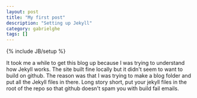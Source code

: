 ```yaml
---
layout: post
title: "My first post"
description: "Setting up Jekyll"
category: gabrielghe
tags: []
---
```

{% include JB/setup %}

It took me a while to get this blog up because I was trying to understand how Jekyll works.
The site built fine locally but it didn't seem to want to build on github. 
The reason was that I was trying to make a blog folder and put all the Jekyll files in there.
Long story short, put your jekyll files in the root of the repo so that github doesn't spam you with build fail emails.